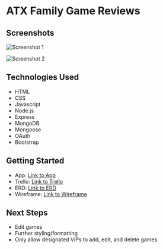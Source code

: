 # ATX Family Game Reviews

## Screenshots
![Screenshot 1](https://i.imgur.com/4QlbDrU.png)

![Screenshot 2](https://i.imgur.com/JYZTID9.png)

## Technologies Used
* HTML
* CSS
* Javascript
* Node.js
* Express
* MongoDB
* Mongoose
* OAuth
* Bootstrap


## Getting Started
* App: [Link to App](https://tiny-pink-codfish-sari.cyclic.app/)
* Trello: [Link to Trello](https://trello.com/b/J0qbt6Z0/ga-sei-project-2-austin-family-game-reviews)
* ERD: [Link to ERD](https://www.figma.com/file/S5KL5L5f9M2t3n195iOVmD/Project-2-ERD?type=design&node-id=0-1&mode=design&t=zEwK6vemvFN43f1A-0)
* Wireframe: [Link to Wireframe](https://www.figma.com/file/zwCt1Lf6yHuYaAStSbKipn/Project-2-Wireframe?type=whiteboard&node-id=0-1&t=B6XpO9AkUqfP4aze-0)

## Next Steps
* Edit games
* Further styling/formatting
* Only allow designated VIPs to add, edit, and delete games
